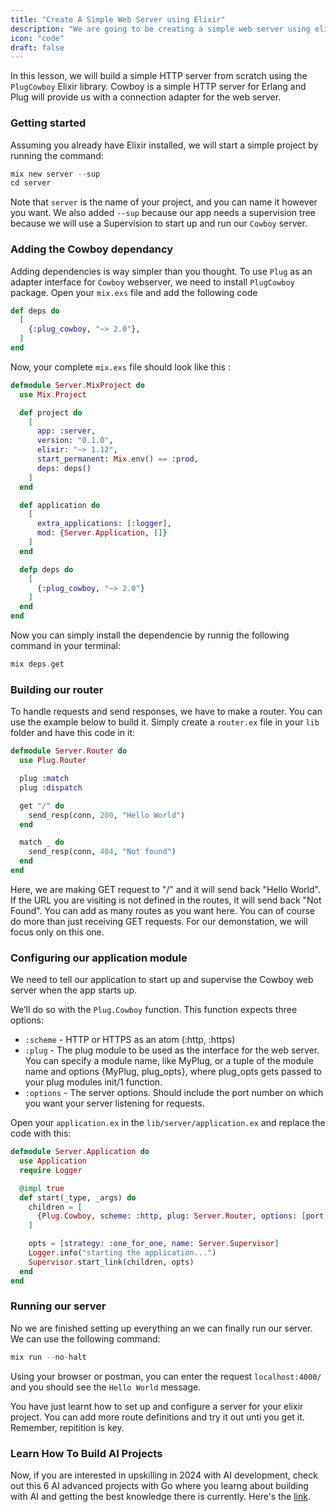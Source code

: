 ```yaml
---
title: "Create A Simple Web Server using Elixir"
description: "We are going to be creating a simple web server using elixir and cowboy"
icon: "code"
draft: false
---
```


In this lesson, we will build a simple HTTP server from scratch using the `PlugCowboy` Elixir library. Cowboy is a simple HTTP server for Erlang and Plug will provide us with a connection adapter for the web server. 

### Getting started
Assuming you already have Elixir installed, we will start a simple project by running the command:
```elixir
mix new server --sup
cd server
```
Note that `server` is the name of your project, and you can name it however you want. We also added `--sup` because our app needs a supervision tree because we will use a Supervision to start up and run our `Cowboy` server.

### Adding the Cowboy dependancy

Adding dependencies is way simpler than you thought. To use `Plug` as an adapter interface for `Cowboy` webserver, we need to install `PlugCowboy` package. Open your `mix.exs` file and add the following code

```elixir
def deps do
  [
    {:plug_cowboy, "~> 2.0"},
  ]
end
```

Now, your complete `mix.exs` file should look like this :
```elixir
defmodule Server.MixProject do
  use Mix.Project

  def project do
    [
      app: :server,
      version: "0.1.0",
      elixir: "~> 1.12",
      start_permanent: Mix.env() == :prod,
      deps: deps()
    ]
  end

  def application do
    [
      extra_applications: [:logger],
      mod: {Server.Application, []}
    ]
  end

  defp deps do
    [
      {:plug_cowboy, "~> 2.0"}
    ]
  end
end
```

Now you can simply install the dependencie by runnig the following command in your terminal:
```elixir
mix deps.get
```

### Building our router

To handle requests and send responses, we have to make a router. You can use the example below to build it. Simply create a `router.ex` file in your `lib` folder and have this code in it:
```elixir
defmodule Server.Router do
  use Plug.Router

  plug :match
  plug :dispatch

  get "/" do
    send_resp(conn, 200, "Hello World")
  end

  match _ do
    send_resp(conn, 404, "Not found")
  end
end
```

Here, we are making GET request to "/" and it will send back "Hello World". If the URL you are visiting is not defined in the routes, it will send back "Not Found". You can add as many routes as you want here. You can of course do more than just receiving GET requests. For our demonstation, we will focus only on this one.

### Configuring our application module

We need to tell our application to start up and supervise the Cowboy web server when the app starts up.

We’ll do so with the `Plug.Cowboy` function. This function expects three options:

- `:scheme` - HTTP or HTTPS as an atom (:http, :https)
- `:plug` - The plug module to be used as the interface for the web server. You can specify a module name, like MyPlug, or a tuple of the module name and options {MyPlug, plug_opts}, where plug_opts gets passed to your plug modules init/1 function.
- `:options` - The server options. Should include the port number on which you want your server listening for requests.

Open your `application.ex` in the `lib/server/application.ex` and replace the code with this:

```elixir
defmodule Server.Application do
  use Application
  require Logger

  @impl true
  def start(_type, _args) do
    children = [
      {Plug.Cowboy, scheme: :http, plug: Server.Router, options: [port: 4000]}
    ]

    opts = [strategy: :one_for_one, name: Server.Supervisor]
    Logger.info("starting the application...")
    Supervisor.start_link(children, opts)
  end
end
```

### Running our server
No we are finished setting up everything an we can finally run our server. We can use the following command:
```elixir
mix run --no-halt
```
Using your browser or postman, you can enter the request `localhost:4000/` and you should see the `Hello World` message.

You have just learnt how to set up and configure a server for your elixir project. You can add more route definitions and try it out unti you get it. Remember, repitition is key.

### Learn How To Build AI Projects

Now, if you are interested in upskilling in 2024 with AI development, check out this 6 AI advanced projects with Go where you learng about building with AI and getting the best knowledge there is currently. Here's the [link](https://akhilsharmatech.gumroad.com/l/zgxqq).

